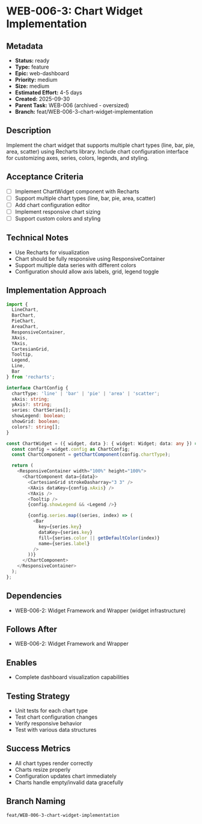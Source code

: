 # WEB-006-3: Chart Widget Implementation

## Metadata
- **Status:** ready
- **Type:** feature
- **Epic:** web-dashboard
- **Priority:** medium
- **Size:** medium
- **Estimated Effort:** 4-5 days
- **Created:** 2025-09-30
- **Parent Task:** WEB-006 (archived - oversized)
- **Branch:** feat/WEB-006-3-chart-widget-implementation

## Description
Implement the chart widget that supports multiple chart types (line, bar, pie, area, scatter) using Recharts library. Include chart configuration interface for customizing axes, series, colors, legends, and styling.

## Acceptance Criteria
- [ ] Implement ChartWidget component with Recharts
- [ ] Support multiple chart types (line, bar, pie, area, scatter)
- [ ] Add chart configuration editor
- [ ] Implement responsive chart sizing
- [ ] Support custom colors and styling

## Technical Notes
- Use Recharts for visualization
- Chart should be fully responsive using ResponsiveContainer
- Support multiple data series with different colors
- Configuration should allow axis labels, grid, legend toggle

## Implementation Approach
```typescript
import {
  LineChart,
  BarChart,
  PieChart,
  AreaChart,
  ResponsiveContainer,
  XAxis,
  YAxis,
  CartesianGrid,
  Tooltip,
  Legend,
  Line,
  Bar
} from 'recharts';

interface ChartConfig {
  chartType: 'line' | 'bar' | 'pie' | 'area' | 'scatter';
  xAxis: string;
  yAxis?: string;
  series: ChartSeries[];
  showLegend: boolean;
  showGrid: boolean;
  colors?: string[];
}

const ChartWidget = ({ widget, data }: { widget: Widget; data: any }) => {
  const config = widget.config as ChartConfig;
  const ChartComponent = getChartComponent(config.chartType);

  return (
    <ResponsiveContainer width="100%" height="100%">
      <ChartComponent data={data}>
        <CartesianGrid strokeDasharray="3 3" />
        <XAxis dataKey={config.xAxis} />
        <YAxis />
        <Tooltip />
        {config.showLegend && <Legend />}

        {config.series.map((series, index) => (
          <Bar
            key={series.key}
            dataKey={series.key}
            fill={series.color || getDefaultColor(index)}
            name={series.label}
          />
        ))}
      </ChartComponent>
    </ResponsiveContainer>
  );
};
```

## Dependencies
- WEB-006-2: Widget Framework and Wrapper (widget infrastructure)

## Follows After
- WEB-006-2: Widget Framework and Wrapper

## Enables
- Complete dashboard visualization capabilities

## Testing Strategy
- Unit tests for each chart type
- Test chart configuration changes
- Verify responsive behavior
- Test with various data structures

## Success Metrics
- All chart types render correctly
- Charts resize properly
- Configuration updates chart immediately
- Charts handle empty/invalid data gracefully

## Branch Naming
`feat/WEB-006-3-chart-widget-implementation`
